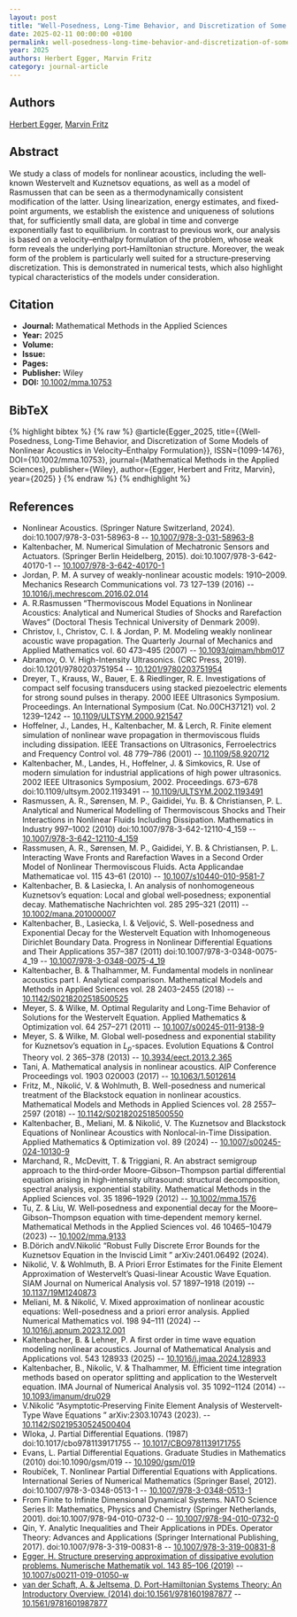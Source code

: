 ```yaml
---
layout: post
title: "Well‐Posedness, Long‐Time Behavior, and Discretization of Some Models of Nonlinear Acoustics in Velocity–Enthalpy Formulation"
date: 2025-02-11 00:00:00 +0100
permalink: well-posedness-long-time-behavior-and-discretization-of-some-models-of-nonlinear-acoustics-in-velocity-enthalpy-formulation
year: 2025
authors: Herbert Egger, Marvin Fritz
category: journal-article
---
```

 
## Authors
[Herbert Egger](authors/herbert-egger), [Marvin Fritz](authors/marvin-fritz)
 
## Abstract
We study a class of models for nonlinear acoustics, including the well‐known Westervelt and Kuznetsov equations, as well as a model of Rasmussen that can be seen as a thermodynamically consistent modification of the latter. Using linearization, energy estimates, and fixed‐point arguments, we establish the existence and uniqueness of solutions that, for sufficiently small data, are global in time and converge exponentially fast to equilibrium. In contrast to previous work, our analysis is based on a velocity–enthalpy formulation of the problem, whose weak form reveals the underlying port‐Hamiltonian structure. Moreover, the weak form of the problem is particularly well suited for a structure‐preserving discretization. This is demonstrated in numerical tests, which also highlight typical characteristics of the models under consideration.
 
## Citation
- **Journal:** Mathematical Methods in the Applied Sciences
- **Year:** 2025
- **Volume:** 
- **Issue:** 
- **Pages:** 
- **Publisher:** Wiley
- **DOI:** [10.1002/mma.10753](https://doi.org/10.1002/mma.10753)
 
## BibTeX
{% highlight bibtex %}
{% raw %}
@article{Egger_2025,
  title={{Well‐Posedness, Long‐Time Behavior, and Discretization of Some Models of Nonlinear Acoustics in Velocity–Enthalpy Formulation}},
  ISSN={1099-1476},
  DOI={10.1002/mma.10753},
  journal={Mathematical Methods in the Applied Sciences},
  publisher={Wiley},
  author={Egger, Herbert and Fritz, Marvin},
  year={2025}
}
{% endraw %}
{% endhighlight %}
 
## References
- Nonlinear Acoustics. (Springer Nature Switzerland, 2024). doi:10.1007/978-3-031-58963-8 -- [10.1007/978-3-031-58963-8](https://doi.org/10.1007/978-3-031-58963-8)
- Kaltenbacher, M. Numerical Simulation of Mechatronic Sensors and Actuators. (Springer Berlin Heidelberg, 2015). doi:10.1007/978-3-642-40170-1 -- [10.1007/978-3-642-40170-1](https://doi.org/10.1007/978-3-642-40170-1)
- Jordan, P. M. A survey of weakly-nonlinear acoustic models: 1910–2009. Mechanics Research Communications vol. 73 127–139 (2016) -- [10.1016/j.mechrescom.2016.02.014](https://doi.org/10.1016/j.mechrescom.2016.02.014)
- A. R.Rasmussen “Thermoviscous Model Equations in Nonlinear Acoustics: Analytical and Numerical Studies of Shocks and Rarefaction Waves” (Doctoral Thesis Technical University of Denmark 2009).
- Christov, I., Christov, C. I. & Jordan, P. M. Modeling weakly nonlinear acoustic wave propagation. The Quarterly Journal of Mechanics and Applied Mathematics vol. 60 473–495 (2007) -- [10.1093/qjmam/hbm017](https://doi.org/10.1093/qjmam/hbm017)
- Abramov, O. V. High-Intensity Ultrasonics. (CRC Press, 2019). doi:10.1201/9780203751954 -- [10.1201/9780203751954](https://doi.org/10.1201/9780203751954)
- Dreyer, T., Krauss, W., Bauer, E. & Riedlinger, R. E. Investigations of compact self focusing transducers using stacked piezoelectric elements for strong sound pulses in therapy. 2000 IEEE Ultrasonics Symposium. Proceedings. An International Symposium (Cat. No.00CH37121) vol. 2 1239–1242 -- [10.1109/ULTSYM.2000.921547](https://doi.org/10.1109/ULTSYM.2000.921547)
- Hoffelner, J., Landes, H., Kaltenbacher, M. & Lerch, R. Finite element simulation of nonlinear wave propagation in thermoviscous fluids including dissipation. IEEE Transactions on Ultrasonics, Ferroelectrics and Frequency Control vol. 48 779–786 (2001) -- [10.1109/58.920712](https://doi.org/10.1109/58.920712)
- Kaltenbacher, M., Landes, H., Hoffelner, J. & Simkovics, R. Use of modern simulation for industrial applications of high power ultrasonics. 2002 IEEE Ultrasonics Symposium, 2002. Proceedings. 673–678 doi:10.1109/ultsym.2002.1193491 -- [10.1109/ULTSYM.2002.1193491](https://doi.org/10.1109/ULTSYM.2002.1193491)
- Rasmussen, A. R., Sørensen, M. P., Gaididei, Yu. B. & Christiansen, P. L. Analytical and Numerical Modelling of Thermoviscous Shocks and Their Interactions in Nonlinear Fluids Including Dissipation. Mathematics in Industry 997–1002 (2010) doi:10.1007/978-3-642-12110-4_159 -- [10.1007/978-3-642-12110-4_159](https://doi.org/10.1007/978-3-642-12110-4_159)
- Rassmusen, A. R., Sørensen, M. P., Gaididei, Y. B. & Christiansen, P. L. Interacting Wave Fronts and Rarefaction Waves in a Second Order Model of Nonlinear Thermoviscous Fluids. Acta Applicandae Mathematicae vol. 115 43–61 (2010) -- [10.1007/s10440-010-9581-7](https://doi.org/10.1007/s10440-010-9581-7)
- Kaltenbacher, B. & Lasiecka, I. An analysis of nonhomogeneous Kuznetsov’s equation: Local and global well‐posedness; exponential decay. Mathematische Nachrichten vol. 285 295–321 (2011) -- [10.1002/mana.201000007](https://doi.org/10.1002/mana.201000007)
- Kaltenbacher, B., Lasiecka, I. & Veljović, S. Well-posedness and Exponential Decay for the Westervelt Equation with Inhomogeneous Dirichlet Boundary Data. Progress in Nonlinear Differential Equations and Their Applications 357–387 (2011) doi:10.1007/978-3-0348-0075-4_19 -- [10.1007/978-3-0348-0075-4_19](https://doi.org/10.1007/978-3-0348-0075-4_19)
- Kaltenbacher, B. & Thalhammer, M. Fundamental models in nonlinear acoustics part I. Analytical comparison. Mathematical Models and Methods in Applied Sciences vol. 28 2403–2455 (2018) -- [10.1142/S0218202518500525](https://doi.org/10.1142/S0218202518500525)
- Meyer, S. & Wilke, M. Optimal Regularity and Long-Time Behavior of Solutions for the Westervelt Equation. Applied Mathematics &amp; Optimization vol. 64 257–271 (2011) -- [10.1007/s00245-011-9138-9](https://doi.org/10.1007/s00245-011-9138-9)
- Meyer, S. & Wilke, M. Global well-posedness and exponential stability for Kuznetsov’s equation in $L_p$-spaces. Evolution Equations &amp; Control Theory vol. 2 365–378 (2013) -- [10.3934/eect.2013.2.365](https://doi.org/10.3934/eect.2013.2.365)
- Tani, A. Mathematical analysis in nonlinear acoustics. AIP Conference Proceedings vol. 1903 020003 (2017) -- [10.1063/1.5012614](https://doi.org/10.1063/1.5012614)
- Fritz, M., Nikolić, V. & Wohlmuth, B. Well-posedness and numerical treatment of the Blackstock equation in nonlinear acoustics. Mathematical Models and Methods in Applied Sciences vol. 28 2557–2597 (2018) -- [10.1142/S0218202518500550](https://doi.org/10.1142/S0218202518500550)
- Kaltenbacher, B., Meliani, M. & Nikolić, V. The Kuznetsov and Blackstock Equations of Nonlinear Acoustics with Nonlocal-in-Time Dissipation. Applied Mathematics &amp; Optimization vol. 89 (2024) -- [10.1007/s00245-024-10130-9](https://doi.org/10.1007/s00245-024-10130-9)
- Marchand, R., McDevitt, T. & Triggiani, R. An abstract semigroup approach to the third‐order Moore–Gibson–Thompson partial differential equation arising in high‐intensity ultrasound: structural decomposition, spectral analysis, exponential stability. Mathematical Methods in the Applied Sciences vol. 35 1896–1929 (2012) -- [10.1002/mma.1576](https://doi.org/10.1002/mma.1576)
- Tu, Z. & Liu, W. Well‐posedness and exponential decay for the Moore–Gibson–Thompson equation with time‐dependent memory kernel. Mathematical Methods in the Applied Sciences vol. 46 10465–10479 (2023) -- [10.1002/mma.9133](https://doi.org/10.1002/mma.9133)
- B.Dörich andV.Nikolić “Robust Fully Discrete Error Bounds for the Kuznetsov Equation in the Inviscid Limit ” arXiv:2401.06492 (2024).
- Nikolić, V. & Wohlmuth, B. A Priori Error Estimates for the Finite Element Approximation of Westervelt’s Quasi-linear Acoustic Wave Equation. SIAM Journal on Numerical Analysis vol. 57 1897–1918 (2019) -- [10.1137/19M1240873](https://doi.org/10.1137/19M1240873)
- Meliani, M. & Nikolić, V. Mixed approximation of nonlinear acoustic equations: Well-posedness and a priori error analysis. Applied Numerical Mathematics vol. 198 94–111 (2024) -- [10.1016/j.apnum.2023.12.001](https://doi.org/10.1016/j.apnum.2023.12.001)
- Kaltenbacher, B. & Lehner, P. A first order in time wave equation modeling nonlinear acoustics. Journal of Mathematical Analysis and Applications vol. 543 128933 (2025) -- [10.1016/j.jmaa.2024.128933](https://doi.org/10.1016/j.jmaa.2024.128933)
- Kaltenbacher, B., Nikolic, V. & Thalhammer, M. Efficient time integration methods based on operator splitting and application to the Westervelt equation. IMA Journal of Numerical Analysis vol. 35 1092–1124 (2014) -- [10.1093/imanum/dru029](https://doi.org/10.1093/imanum/dru029)
- V.Nikolić “Asymptotic‐Preserving Finite Element Analysis of Westervelt‐Type Wave Equations ” arXiv:2303.10743 (2023). -- [10.1142/S0219530524500404](https://doi.org/10.1142/S0219530524500404)
- Wloka, J. Partial Differential Equations. (1987) doi:10.1017/cbo9781139171755 -- [10.1017/CBO9781139171755](https://doi.org/10.1017/CBO9781139171755)
- Evans, L. Partial Differential Equations. Graduate Studies in Mathematics (2010) doi:10.1090/gsm/019 -- [10.1090/gsm/019](https://doi.org/10.1090/gsm/019)
- Roubíček, T. Nonlinear Partial Differential Equations with Applications. International Series of Numerical Mathematics (Springer Basel, 2012). doi:10.1007/978-3-0348-0513-1 -- [10.1007/978-3-0348-0513-1](https://doi.org/10.1007/978-3-0348-0513-1)
- From Finite to Infinite Dimensional Dynamical Systems. NATO Science Series II: Mathematics, Physics and Chemistry (Springer Netherlands, 2001). doi:10.1007/978-94-010-0732-0 -- [10.1007/978-94-010-0732-0](https://doi.org/10.1007/978-94-010-0732-0)
- Qin, Y. Analytic Inequalities and Their Applications in PDEs. Operator Theory: Advances and Applications (Springer International Publishing, 2017). doi:10.1007/978-3-319-00831-8 -- [10.1007/978-3-319-00831-8](https://doi.org/10.1007/978-3-319-00831-8)
- [Egger, H. Structure preserving approximation of dissipative evolution problems. Numerische Mathematik vol. 143 85–106 (2019)](structure-preserving-approximation-of-dissipative-evolution-problems) -- [10.1007/s00211-019-01050-w](https://doi.org/10.1007/s00211-019-01050-w)
- [van der Schaft, A. & Jeltsema, D. Port-Hamiltonian Systems Theory: An Introductory Overview. (2014) doi:10.1561/9781601987877](port-hamiltonian-systems-theory-an-introductory-overview) -- [10.1561/9781601987877](https://doi.org/10.1561/9781601987877)

